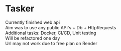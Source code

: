 # Tasker
Currently finished web api  
Aim was to use any public API's + Db + HttpRequests  
Additional tasks: Docker, CI/CD, Unit testing  
Will be refactored one day  
Url may not work due to free plan on Render  
